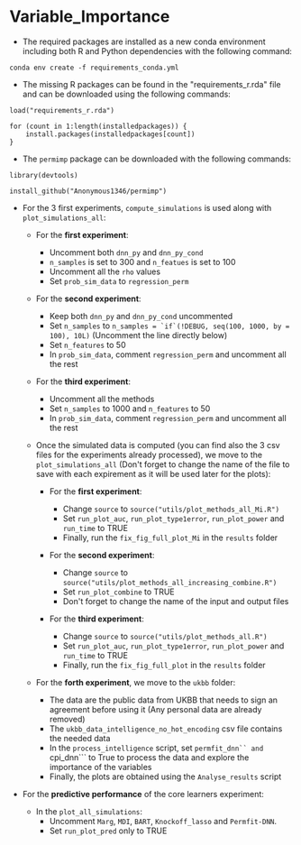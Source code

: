 # Variable_Importance
* The required packages are installed as a new conda environment including both R and Python dependencies with the following command:

```
conda env create -f requirements_conda.yml
```

* The missing R packages can be found in the "requirements_r.rda" file and can be downloaded using the following commands:

```
load("requirements_r.rda")

for (count in 1:length(installedpackages)) {
    install.packages(installedpackages[count])
}
```

* The ```permimp``` package can be downloaded with the following commands:

```
library(devtools)

install_github("Anonymous1346/permimp")
```

* For the 3 first experiments, ```compute_simulations``` is used along with ```plot_simulations_all```:
  * For the **first experiment**:
    * Uncomment both ```dnn_py``` and ```dnn_py_cond```
    * ```n_samples``` is set to 300 and ```n_featues``` is set to 100
    * Uncomment all the ```rho``` values
    * Set ```prob_sim_data``` to ```regression_perm```
  
  * For the **second experiment**:
    * Keep both ```dnn_py``` and ```dnn_py_cond``` uncommented
    * Set ```n_samples``` to ```n_samples = `if`(!DEBUG, seq(100, 1000, by = 100), 10L)``` (Uncomment the line directly below)
    * Set ```n_features``` to 50
    * In ```prob_sim_data```, comment ```regression_perm``` and uncomment all the rest
    
  * For the **third experiment**:
    * Uncomment all the methods
    * Set ```n_samples``` to 1000 and ```n_features``` to 50
    * In ```prob_sim_data```, comment ```regression_perm``` and uncomment all the rest
  
  * Once the simulated data is computed (you can find also the 3 csv files for the experiments already processed), we move to the ```plot_simulations_all``` (Don't forget to change the name of the file to save with each expirement as it will be used later for the plots):
    * For the **first experiment**:
      * Change ```source``` to ```source("utils/plot_methods_all_Mi.R")```
      * Set ```run_plot_auc```, ```run_plot_type1error```, ```run_plot_power``` and ```run_time``` to TRUE
      * Finally, run the ```fix_fig_full_plot_Mi``` in the ```results``` folder
    
    * For the **second experiment**:
      * Change ```source``` to ```source("utils/plot_methods_all_increasing_combine.R")```
      * Set ```run_plot_combine``` to TRUE
      * Don't forget to change the name of the input and output files
    
    * For the **third experiment**:
      * Change ```source``` to ```source("utils/plot_methods_all.R")```
      * Set ```run_plot_auc```, ```run_plot_type1error```, ```run_plot_power``` and ```run_time``` to TRUE
      * Finally, run the ```fix_fig_full_plot``` in the ```results``` folder
      
  * For the **forth experiment**, we move to the ```ukbb``` folder:
    * The data are the public data from UKBB that needs to sign an agreement before using it (Any personal data are already removed)
    * The ```ukbb_data_intelligence_no_hot_encoding``` csv file contains the needed data
    * In the ```process_intelligence``` script, set ```permfit_dnn`` and ```cpi_dnn``` to True to process the data and explore the importance of the variables
    * Finally, the plots are obtained using the ```Analyse_results``` script

* For the **predictive performance** of the core learners experiment:
  * In the ```plot_all_simulations```:
    * Uncomment ```Marg```, ```MDI```, ```BART```, ```Knockoff_lasso``` and ```Permfit-DNN```.
    * Set ```run_plot_pred``` only to TRUE

